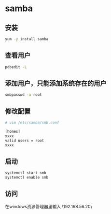 # samba

## 安装

```bash
yum -y install samba
```

## 查看用户

```bash
pdbedit -L
```

## 添加用户，只能添加系统存在的用户

```bash
smbpasswd -a root
```

## 修改配置

```bash
# vim /etc/samba/smb.conf

[homes]
xxxx
valid users = root
xxxx
```

## 启动

```bash
systemctl start smb
systemctl enable smb
```

## 访问

在windows资源管理器里输入 \192.168.56.20\

